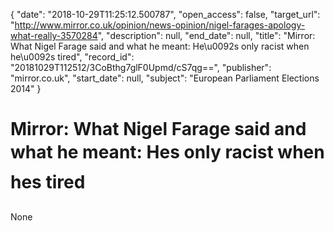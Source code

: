 {
  "date": "2018-10-29T11:25:12.500787", 
  "open_access": false, 
  "target_url": "http://www.mirror.co.uk/opinion/news-opinion/nigel-farages-apology-what-really-3570284", 
  "description": null, 
  "end_date": null, 
  "title": "Mirror: What Nigel Farage said and what he meant: He\u0092s only racist when he\u0092s tired", 
  "record_id": "20181029T112512/3CoBthg7glF0Upmd/cS7qg==", 
  "publisher": "mirror.co.uk", 
  "start_date": null, 
  "subject": "European Parliament Elections 2014"
}

# Mirror: What Nigel Farage said and what he meant: Hes only racist when hes tired

None